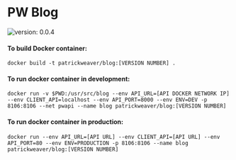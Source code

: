 PW Blog
==
![version: 0.0.4](https://img.shields.io/badge/version-0.0.4-green.svg?style=flat-square)

#### To build Docker container:

`docker build -t patrickweaver/blog:[VERSION NUMBER] .`

#### To run docker container in development:

`docker run -v $PWD:/usr/src/blog --env API_URL=[API DOCKER NETWORK IP] --env CLIENT_API=localhost --env API_PORT=8000 --env ENV=DEV -p 8106:8106 --net pwapi --name blog patrickweaver/blog:[VERSION NUMBER]`

#### To run docker container in production:

`docker run --env API_URL=[API URL] --env CLIENT_API=[API URL] --env API_PORT=80 --env ENV=PRODUCTION -p 8106:8106 --name blog patrickweaver/blog:[VERSION NUMBER]`
